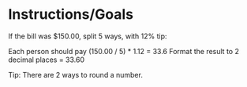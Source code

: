 # Instructions/Goals

If the bill was $150.00, split 5 ways, with 12% tip:

Each person should pay (150.00 / 5) * 1.12 = 33.6
Format the result to 2 decimal places = 33.60

Tip: There are 2 ways to round a number.